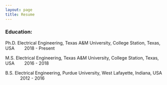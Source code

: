 ```yaml
---
layout: page
title: Resume
---
```



### Education:
Ph.D.  Electrical Engineering, Texas A&M University, College Station, Texas, USA   &nbsp;&nbsp;&nbsp;&nbsp;&nbsp;&nbsp;  2018 -  Present <br>

M.S.   Electrical Engineering, Texas A&M University, College Station, Texas, USA   &nbsp;&nbsp;&nbsp;&nbsp;&nbsp;&nbsp;  2016 -  2018 <br>

B.S.   Electrical Engineering, Purdue University, West Lafayette, Indiana, USA   &nbsp;&nbsp;&nbsp;&nbsp;&nbsp;&nbsp;&nbsp;&nbsp;&nbsp;&nbsp;&nbsp;  2012 - 2016 <br>


